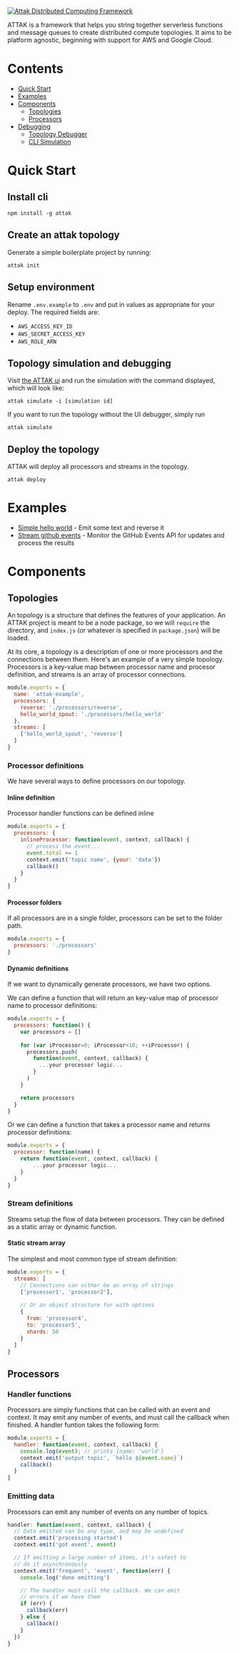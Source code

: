 [![Attak Distributed Computing Framework](./lib/img/readme.png)](http://attak.io)

ATTAK is a framework that helps you string together serverless functions and message queues to create distributed compute topologies. It aims to be platform agnostic, beginning with support for AWS and Google Cloud.

# Contents

* [Quick Start](#quick-start)
* [Examples](#examples)
* [Components](#components)
  * [Topologies](#topologies)
  * [Processors](#processors)
* [Debugging](#debugging)
  * [Topology Debugger](#topology-debugger)
  * [CLI Simulation](#cli-simulation)

# <a name="quick-start"></a>Quick Start

## Install cli

`npm install -g attak`

## Create an attak topology

Generate a simple boilerplate project by running:

`attak init`

## Setup environment

Rename `.env.example` to `.env` and put in values as appropriate for your deploy. The required fields are:

- `AWS_ACCESS_KEY_ID`
- `AWS_SECRET_ACCESS_KEY`
- `AWS_ROLE_ARN`

## Topology simulation and debugging

Visit [the ATTAK ui](http://attak.io#local) and run the simulation with the command displayed, which will look like:

`attak simulate -i [simulation id]`

If you want to run the topology without the UI debugger, simply run

`attak simulate` 

## Deploy the topology

ATTAK will deploy all processors and streams in the topology.

```attak deploy```

# <a name="examples"></a>Examples

- [Simple hello world](http://github.com/attak/attak-hello-world) - Emit some text and reverse it
- [Stream github events](http://github.com/attak/attak-github-events) - Monitor the GitHub Events API for updates and process the results

# <a name="components"></a>Components

## <a name="topologies"></a>Topologies

An topology is a structure that defines the features of your application. An ATTAK project is meant to be a node package, so we will `require` the directory, and `index.js` (or whatever is specified in `package.json`) will be loaded.

At its core, a topology is a description of one or more processors and the connections between them. Here's an example of a very simple topology. Processors is a key-value map between processor name and procesor definition, and streams is an array of processor connections.

```js
module.exports = {
  name: 'attak-example',
  processors: {
    reverse: './processors/reverse',
    hello_world_spout: './processors/hello_world'
  },
  streams: [
    ['hello_world_spout', 'reverse']
  ]
}
```

### Processor definitions

We have several ways to define processors on our topology.

#### Inline definition

Processor handler functions can be defined inline

```js
module.exports = {
  processors: {
    inlineProcessor: function(event, context, callback) {
      // process the event...
      event.total += 1
      context.emit('topic name', {your: 'data'})
      callback()
    }
  }
}
```

#### Processor folders

If all processors are in a single folder, processors can be set to the folder path.

```js
module.exports = {
  processors: './processors'
}
```

#### Dynamic definitions

If we want to dynamically generate processors, we have two options.

We can define a function that will return an key-value map of processor name to processor definitions:

```js
module.exports = {
  processors: function() {
    var processors = []
    
    for (var iProcessor=0; iProcessor<10; ++iProcessor) {
      processors.push(
        function(event, context, callback) {
          ...your processor logic...
        }
      )
    }

    return processors
  }
}
```

Or we can define a function that takes a processor name and returns processor definitions:

```js
module.exports = {
  processor: function(name) {
    return function(event, context, callback) {
        ...your processor logic...
    }
  }
}
```

### Stream definitions

Streams setup the flow of data between processors. They can be defined as a static array or dynamic function.

#### Static stream array

The simplest and most common type of stream definition:

```js
module.exports = {
  streams: [
    // Connections can either be an array of strings
    ['processor1', 'processor2'],
    
    // Or an object structure for with options
    {
      from: 'processor4',
      to: 'processor5',
      shards: 50
    }
  ]
}
```

## <a name="processors"></a>Processors

### Handler functions

Processors are simply functions that can be called with an event and context. It may emit any number of events, and must call the callback when finished. A handler funtion takes the following form:

```js
module.exports = {
  handler: function(event, context, callback) {
    console.log(event); // prints {name: 'world'}
    context.emit('output topic', `hello ${event.name}`)
    callback()
  }
}
```

### Emitting data

Processors can emit any number of events on any number of topics.

```js
handler: function(event, context, callback) {
  // Data emitted can be any type, and may be undefined
  context.emit('processing started')
  context.emit('got event', event)

  // If emitting a large number of items, it's safest to
  // do it asynchronously
  context.emit('frequent', 'event', function(err) {
    console.log('done emitting')

    // The handler must call the callback. We can emit
    // errors if we have them
    if (err) {
      callback(err)
    } else {
      callback()
    }
  })
}
```
